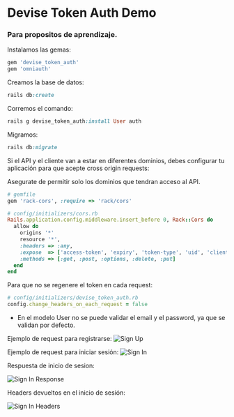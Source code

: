 # Devise Token Auth Demo

### Para propositos de aprendizaje.


Instalamos las gemas:
~~~ruby
gem 'devise_token_auth'
gem 'omniauth'
~~~

Creamos la base de datos:
~~~ruby
rails db:create
~~~

Corremos el comando:
~~~ruby
rails g devise_token_auth:install User auth
~~~

Migramos:
~~~ruby
rails db:migrate
~~~

Si el API y el cliente van a estar en diferentes dominios, debes configurar tu aplicación para que acepte  cross origin requests:

Asegurate de permitir solo los dominios que tendran acceso al API.
~~~ruby
# gemfile
gem 'rack-cors', :require => 'rack/cors'

# config/initializers/cors.rb
Rails.application.config.middleware.insert_before 0, Rack::Cors do
  allow do
    origins '*'
    resource '*',
    :headers => :any,
    :expose  => ['access-token', 'expiry', 'token-type', 'uid', 'client'],
    :methods => [:get, :post, :options, :delete, :put]
  end
end
~~~

Para que no se regenere el token en cada request:
~~~ruby
# config/initializers/devise_token_auth.rb
config.change_headers_on_each_request = false
~~~

- En el modelo User no se puede validar el email y el password, ya que se validan por defecto.


Ejemplo de request para registrarse:
![Sign Up](https://github.com/learningruby/devise_token_auth_demo/blob/master/public/images/sign_up.png?raw=true)

Ejemplo de request para iniciar sesión:
![Sign In](https://github.com/learningruby/devise_token_auth_demo/blob/master/public/images/sign_in.png?raw=true)

Respuesta de inicio de sesion:

![Sign In Response](https://github.com/learningruby/devise_token_auth_demo/blob/master/public/images/sign_in_response.png?raw=true)

Headers devueltos en el inicio de sesión:

![Sign In Headers](https://github.com/learningruby/devise_token_auth_demo/blob/master/public/images/sign_in_headers.png?raw=true)
